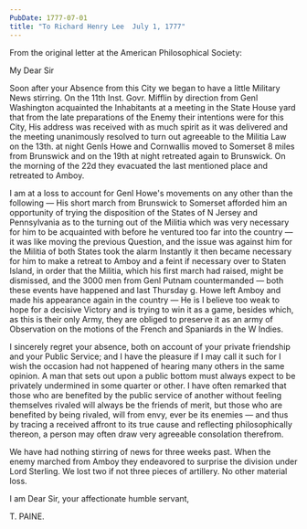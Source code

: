 ```yaml
---
PubDate: 1777-07-01
title: "To Richard Henry Lee  July 1, 1777"
---
```


   From the original letter at the American Philosophical Society:

   My Dear Sir

   Soon after your Absence from this City we began to have a little Military
   News stirring. On the 11th Inst. Govr. Mifflin by direction from
   Genl Washington acquainted the Inhabitants at a meeting in the State
   House yard that from the late preparations of the Enemy their intentions
   were for this City, His address was received with as much spirit as it was
   delivered and the meeting unanimously resolved to turn out agreeable to
   the Militia Law  on the 13th. at night Genls Howe and Cornwallis moved
   to Somerset 8 miles from Brunswick and on the 19th at night retreated
   again to Brunswick. On the morning of the 22d they evacuated the last
   mentioned place and retreated to Amboy.

   I am at a loss to account for Genl Howe's movements on any other than
   the following &mdash; His short march from Brunswick to Somerset afforded him an
   opportunity of trying the disposition of the States of N Jersey and
   Pennsylvania as to the turning out of the Militia which was very
   necessary for him to be acquainted with before he ventured too far into
   the country &mdash; it was like moving the previous Question, and the issue was
   against him for the Militia of both States took the alarm Instantly it
   then became necessary for him to make a retreat to Amboy and a feint if
   necessary over to Staten Island, in order that the Militia, which his
   first march had raised, might be dismissed, and the 3000 men from Genl
   Putnam countermanded &mdash; both these events have happened and last Thursday
   g. Howe left Amboy and made his appearance again in the country &mdash; He
   is I believe too weak to hope for a decisive Victory and is trying to win
   it as a game, besides which, as this is their only Army, they are obliged
   to preserve it as an army of Observation on the motions of the French and
   Spaniards in the W Indies.

   I sincerely regret your absence, both on account of your private
   friendship and your Public Service; and I have the pleasure if I may call
   it such for I wish the occasion had not happened of hearing many others in
   the same opinion. A man that sets out upon a public bottom must always
   expect to be privately undermined in some quarter or other. I have often
   remarked that those who are benefited by the public service of another
   without feeling themselves rivaled will always be the friends of merit,
   but those who are benefited by being rivaled, will from envy, ever be its
   enemies &mdash; and thus by tracing a received affront to its true cause and
   reflecting philosophically thereon, a person may often draw very agreeable
   consolation therefrom.

   We have had nothing stirring of news for three weeks past. When the enemy
   marched from Amboy they endeavored to surprise the division under Lord
   Sterling. We lost two if not three pieces of artillery. No other material
   loss.

   I am Dear Sir, your affectionate humble servant,

   T. PAINE.



